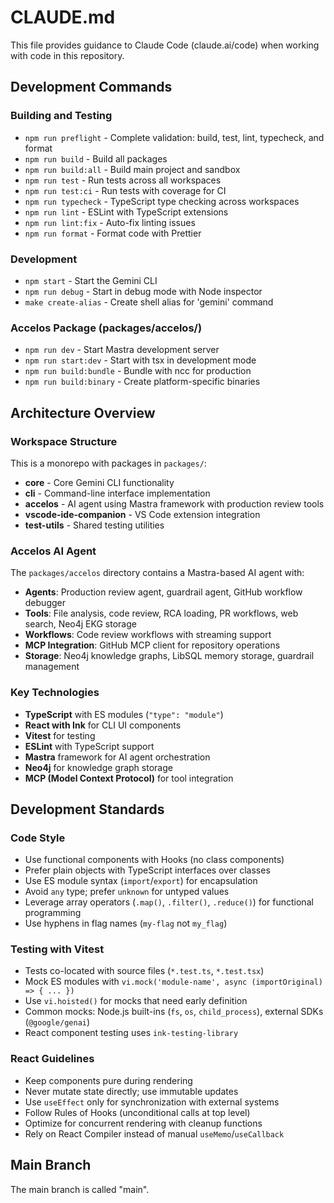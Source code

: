 # CLAUDE.md

This file provides guidance to Claude Code (claude.ai/code) when working with code in this repository.

## Development Commands

### Building and Testing
- `npm run preflight` - Complete validation: build, test, lint, typecheck, and format
- `npm run build` - Build all packages
- `npm run build:all` - Build main project and sandbox
- `npm run test` - Run tests across all workspaces
- `npm run test:ci` - Run tests with coverage for CI
- `npm run typecheck` - TypeScript type checking across workspaces
- `npm run lint` - ESLint with TypeScript extensions
- `npm run lint:fix` - Auto-fix linting issues
- `npm run format` - Format code with Prettier

### Development
- `npm start` - Start the Gemini CLI
- `npm run debug` - Start in debug mode with Node inspector
- `make create-alias` - Create shell alias for 'gemini' command

### Accelos Package (packages/accelos/)
- `npm run dev` - Start Mastra development server
- `npm run start:dev` - Start with tsx in development mode
- `npm run build:bundle` - Bundle with ncc for production
- `npm run build:binary` - Create platform-specific binaries

## Architecture Overview

### Workspace Structure
This is a monorepo with packages in `packages/`:
- **core** - Core Gemini CLI functionality
- **cli** - Command-line interface implementation
- **accelos** - AI agent using Mastra framework with production review tools
- **vscode-ide-companion** - VS Code extension integration
- **test-utils** - Shared testing utilities

### Accelos AI Agent
The `packages/accelos` directory contains a Mastra-based AI agent with:
- **Agents**: Production review agent, guardrail agent, GitHub workflow debugger
- **Tools**: File analysis, code review, RCA loading, PR workflows, web search, Neo4j EKG storage
- **Workflows**: Code review workflows with streaming support
- **MCP Integration**: GitHub MCP client for repository operations
- **Storage**: Neo4j knowledge graphs, LibSQL memory storage, guardrail management

### Key Technologies
- **TypeScript** with ES modules (`"type": "module"`)
- **React with Ink** for CLI UI components
- **Vitest** for testing
- **ESLint** with TypeScript support
- **Mastra** framework for AI agent orchestration
- **Neo4j** for knowledge graph storage
- **MCP (Model Context Protocol)** for tool integration

## Development Standards

### Code Style
- Use functional components with Hooks (no class components)
- Prefer plain objects with TypeScript interfaces over classes
- Use ES module syntax (`import`/`export`) for encapsulation
- Avoid `any` type; prefer `unknown` for untyped values
- Leverage array operators (`.map()`, `.filter()`, `.reduce()`) for functional programming
- Use hyphens in flag names (`my-flag` not `my_flag`)

### Testing with Vitest
- Tests co-located with source files (`*.test.ts`, `*.test.tsx`)
- Mock ES modules with `vi.mock('module-name', async (importOriginal) => { ... })`
- Use `vi.hoisted()` for mocks that need early definition
- Common mocks: Node.js built-ins (`fs`, `os`, `child_process`), external SDKs (`@google/genai`)
- React component testing uses `ink-testing-library`

### React Guidelines
- Keep components pure during rendering
- Never mutate state directly; use immutable updates
- Use `useEffect` only for synchronization with external systems
- Follow Rules of Hooks (unconditional calls at top level)
- Optimize for concurrent rendering with cleanup functions
- Rely on React Compiler instead of manual `useMemo`/`useCallback`

## Main Branch
The main branch is called "main".